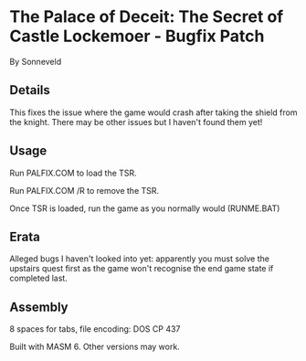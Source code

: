 # The Palace of Deceit: The Secret of Castle Lockemoer - Bugfix Patch

By Sonneveld

## Details

This fixes the issue where the game would crash after taking the shield
from the knight. There may be other issues but I haven't found them yet!


## Usage

Run PALFIX.COM to load the TSR. 

Run PALFIX.COM /R to remove the TSR.

Once TSR is loaded, run the game as you normally would (RUNME.BAT)


## Erata

Alleged bugs I haven't looked into yet: apparently you must solve the
upstairs quest first as the game won't recognise the end game state if
completed last.


## Assembly

8 spaces for tabs, file encoding: DOS CP 437

Built with MASM 6. Other versions may work.
